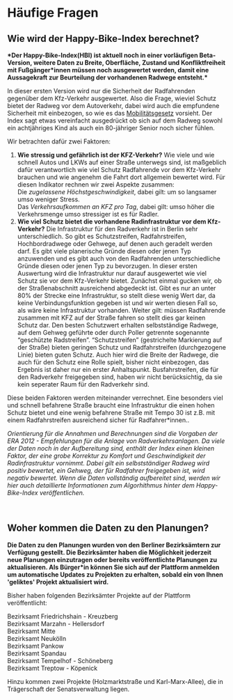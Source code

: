 # Häufige Fragen


## Wie wird der Happy-Bike-Index berechnet?

**\*Der Happy-Bike-Index(HBI) ist aktuell noch in einer vorläufigen Beta-Version, weitere Daten zu Breite, Oberfläche, Zustand und Konfliktfreiheit mit Fußgänger\*innen müssen noch ausgewertet werden, damit eine Aussagekraft zur Beurteilung der vorhandenen Radwege entsteht.\***

In dieser ersten Version wird nur die Sicherheit der Radfahrenden gegenüber dem Kfz-Verkehr ausgewertet. Also die Frage, wieviel Schutz bietet der Radweg vor dem Autoverkehr, dabei wird auch die empfundene Sicherheit mit einbezogen, so wie es das [Mobilitätsgesetz](https://www.berlin.de/senuvk/verkehr/mobilitaetsgesetz/ "Mobilitätsgesetz") vorsieht. Der Index sagt etwas vereinfacht ausgedrückt ob sich auf dem Radweg sowohl ein achtjähriges Kind als auch ein 80-jähriger Senior noch sicher fühlen. 

Wir betrachten dafür zwei Faktoren:
<br> 
1.    **Wie stressig und gefährlich ist der KFZ-Verkehr?**
Wie viele und wie schnell Autos und LKWs auf einer Straße unterwegs sind, ist maßgeblich dafür verantwortlich wie viel Schutz Radfahrende vor dem Kfz-Verkehr brauchen und wie angenehm die Fahrt dort allgemein bewertet wird. Für diesen Indikator rechnen wir zwei Aspekte zusammen:   
Die *zugelassene Höchstgeschwindigkeit*, dabei gilt: um so langsamer umso weniger Stress.  
Das *Verkehrsaufkommen an KFZ pro Tag*, dabei gilt: umso höher die Verkehrsmenge umso stressiger ist es für Radler.  
2.    **Wie viel Schutz bietet die vorhandene Radinfrastruktur vor dem Kfz-Verkehr?**
Die Infrastruktur für den Radverkehr ist in Berlin sehr unterschiedlich. So gibt es Schutzstreifen, Radfahrstreifen, Hochbordradwege oder Gehwege, auf denen auch geradelt werden darf. Es gibt viele planerische Gründe diesen oder jenen Typ anzuwenden und es gibt auch von den Radfahrenden unterschiedliche Gründe diesen oder jenen Typ zu bevorzugen. In dieser ersten Auswertung wird die Infrastruktur nur darauf ausgewertet wie viel Schutz sie vor dem Kfz-Verkehr bietet. Zunächst einmal gucken wir, ob der Straßenabschnitt ausreichend abgedeckt ist. Gibt es nur an unter 80% der Strecke eine Infrastruktur, so stellt diese wenig Wert dar, da keine Verbindungsfunktion gegeben ist und wir werten diesen Fall so, als wäre keine Infrastruktur vorhanden. Weiter gilt: müssen Radfahrende zusammen mit KFZ auf der Straße fahren so stellt dies gar keinen Schutz dar. Den besten Schutzwert erhalten selbstständige Radwege, auf dem Gehweg geführte oder durch Poller getrennte sogenannte “geschützte Radstreifen”. “Schutzstreifen” (gestrichelte Markierung auf der Straße) bieten geringen Schutz und Radfahrstreifen (durchgezogene Linie) bieten guten Schutz. Auch hier wird die Breite der Radwege, die auch für den Schutz eine Rolle spielt, bisher nicht einbezogen, das Ergebnis ist daher nur ein erster Anhaltspunkt. Busfahrstreifen, die für den Radverkehr freigegeben sind, haben wir nicht berücksichtig, da sie kein seperater Raum für den Radverkehr sind.

Diese beiden Faktoren werden miteinander verrechnet. Eine besonders viel und schnell befahrene Straße braucht eine Infrastruktur die einen hohen Schutz bietet und eine wenig befahrene Straße mit Tempo 30 ist z.B. mit einem Radfahrstreifen ausreichend sicher für Radfahrer\*innen..

*Orientierung für die Annahmen und Berechnungen sind die Vorgaben der ERA 2012 - Empfehlungen für die Anlage von Radverkehrsanlagen. Da viele der Daten noch in der Aufbereitung sind, enthält der Index einen kleinen Faktor, der eine grobe Korrektur zu Komfort und Geschwindigkeit der Radinfrastruktur vornimmt. Dabei gilt ein selbstständiger Radweg wird positiv bewertet, ein Gehweg, der für Radfahrer freigegeben ist, wird negativ bewertet.
Wenn die Daten vollständig aufbereitet sind, werden wir hier auch detaillierte Informationen zum Algorhithmus hinter dem Happy-Bike-Index veröffentlichen.*


<br>

## Woher kommen die Daten zu den Planungen? 

**Die Daten zu den Planungen wurden von den Berliner Bezirksämtern zur Verfügung gestellt. Die Bezirksämter haben die Möglichkeit jederzeit neue Planungen einzutragen oder bereits veröffentlichte Planungen zu aktualisieren. Als  Bürger\*in können Sie sich auf der Plattform anmelden um automatische Updates zu Projekten zu erhalten, sobald ein von Ihnen 'geliktes' Projekt aktualisiert wird.**

Bisher haben folgenden Bezirksämter Projekte auf der Plattform veröffentlicht:

Bezirksamt Friedrichshain - Kreuzberg  
Bezirksamt Marzahn - Hellersdorf  
Bezirksamt Mitte  
Bezirksamt Neukölln  
Bezirksamt Pankow  
Bezirksamt Spandau  
Bezirksamt Tempelhof - Schöneberg  
Bezirksamt Treptow - Köpenick  

Hinzu kommen zwei Projekte (Holzmarktstraße und Karl-Marx-Allee), die in Trägerschaft der Senatsverwaltung liegen.


